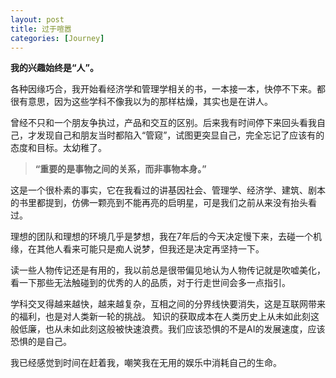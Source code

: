 ```yaml
---
layout: post
title: 过于喧嚣
categories: [Journey]
---
```


**我的兴趣始终是“人”。**

各种因缘巧合，我开始看经济学和管理学相关的书，一本接一本，快停不下来。都很有意思，因为这些学科不像我以为的那样枯燥，其实也是在讲人。

曾经不只和一个朋友争执过，产品和交互的区别。后来我有时间停下来回头看我自己，才发现自己和朋友当时都陷入“管窥”，试图更突显自己，完全忘记了应该有的态度和目标。太幼稚了。

> **“重要的是事物之间的关系，而非事物本身。”**

这是一个很朴素的事实，它在我看过的讲基因社会、管理学、经济学、建筑、剧本的书里都提到，仿佛一颗亮到不能再亮的启明星，可是我们之前从来没有抬头看过。

理想的团队和理想的环境几乎是梦想，我在7年后的今天决定慢下来，去碰一个机缘，在其他人看来可能只是痴人说梦，但我还是决定再坚持一下。

读一些人物传记还是有用的，我以前总是很带偏见地认为人物传记就是吹嘘美化，看一下那些无法触碰到的优秀的人的品质，对于行走世间会多一点指引。

学科交叉得越来越快，越来越复杂，互相之间的分界线快要消失，这是互联网带来的福利，也是对人类新一轮的挑战。 知识的获取成本在人类历史上从未如此刻这般低廉，也从未如此刻这般被快速浪费。我们应该恐惧的不是AI的发展速度，应该恐惧的是自己。

我已经感觉到时间在赶着我，嘲笑我在无用的娱乐中消耗自己的生命。